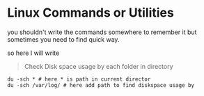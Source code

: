 # Linux Commands or Utilities

you shouldn't write the commands somewhere to remember it but sometimes you need to find quick way.

so here I will write


> Check Disk space usage by each folder in directory

```
du -sch * # here * is path in current director
du -sch /var/log/ # here add path to find diskspace usage by
```